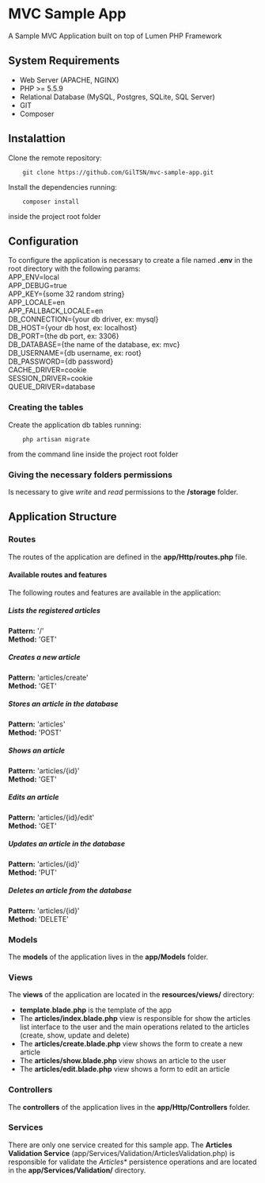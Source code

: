 # MVC Sample App

A Sample MVC Application built on top of Lumen PHP Framework

## System Requirements

* Web Server (APACHE, NGINX)
* PHP >= 5.5.9
* Relational Database (MySQL, Postgres, SQLite, SQL Server)
* GIT
* Composer

## Instalattion

Clone the remote repository:  
```
    git clone https://github.com/GilTSN/mvc-sample-app.git
```
    
Install the dependencies running:  
```
    composer install  
```
inside the project root folder

## Configuration

To configure the application is necessary to create a file named **.env** in the root directory with the following params:  
APP_ENV=local  
APP_DEBUG=true  
APP_KEY={some 32 random string}  
APP_LOCALE=en  
APP_FALLBACK_LOCALE=en  
DB_CONNECTION={your db driver, ex: mysql}  
DB_HOST={your db host, ex: localhost}  
DB_PORT={the db port, ex: 3306}  
DB_DATABASE={the name of the database, ex: mvc}  
DB_USERNAME={db username, ex: root}  
DB_PASSWORD={db password}  
CACHE_DRIVER=cookie  
SESSION_DRIVER=cookie  
QUEUE_DRIVER=database

### Creating the tables

Create the application db tables running:  
```
    php artisan migrate  
```
from the command line inside the project root folder

### Giving the necessary folders permissions

Is necessary to give *write* and *read* permissions to the **/storage** folder.

## Application Structure

### Routes

The routes of the application are defined in the **app/Http/routes.php** file.

#### Available routes and features

The following routes and features are available in the application:  

##### Lists the registered articles
**Pattern:** '/'  
**Method:** 'GET'

##### Creates a new article
**Pattern:** 'articles/create'  
**Method:** 'GET'

##### Stores an article in the database
**Pattern:** 'articles'  
**Method:** 'POST'

##### Shows an article
**Pattern:** 'articles/{id}'  
**Method:** 'GET'

##### Edits an article
**Pattern:** 'articles/{id}/edit'  
**Method:** 'GET'

##### Updates an article in the database
**Pattern:** 'articles/{id}'  
**Method:** 'PUT'

##### Deletes an article from the database
**Pattern:** 'articles/{id}'  
**Method:** 'DELETE'

### Models

The **models** of the application lives in the **app/Models** folder.

### Views

The **views** of the  application are located in the **resources/views/** directory:  
* **template.blade.php** is the template of the app
* The **articles/index.blade.php** view is responsible for show the articles list interface to the user and the main 
operations related to the articles (create, show, update and delete)
* The **articles/create.blade.php** view shows the form to create a new article
* The **articles/show.blade.php** view shows an article to the user
* The **articles/edit.blade.php** view shows a form to edit an article

### Controllers

The **controllers** of the application lives in the **app/Http/Controllers** folder.

### Services

There are only one service created for this sample app. The **Articles Validation Service** 
(app/Services/Validation/ArticlesValidation.php) is responsible for validate the *Articles** persistence operations and 
are located in the **app/Services/Validation/** directory.

